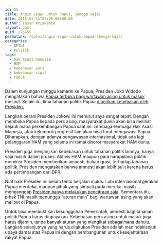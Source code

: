 ```yaml
---
id: 55
title: Angin Segar untuk Papua, Semoga Saja!
date: 2015-05-11T22:20:00+00:00
author: Ihsan Ariswanto
layout: post
guid: /?p=55
permalink: /opini/angin-segar-untuk-papua-semoga-saja/
categories:
  - OPINI
  - Politik
tags:
  - hak asasi manusia
  - HAM
  - kebebasan pers
  - kebebasan sipil
  - Papua
---
```

Dalam kunjungan minggu kemarin ke Papua, Presiden Joko Widodo mengatakan bahwa <a href="http://news.detik.com/read/2015/05/10/141905/2911004/10/mulai-hari-ini-jokowi-bebaskan-wartawan-asing-masuk-papua" target="_blank">Papua terbuka bagi wartawan asing untuk masuk</a> meliput. Selain itu, lima tahanan politik Papua <a href="http://setkab.go.id/kunjungi-lapas-abepura-presiden-jokowi-bebaskan-5-tahanan-politik-papua/" target="_blank">diberikan kebebasan oleh Presiden.</a>

Langkah berani Presiden Jokowi ini menurut saya sangat tepat. Dengan membuka Papua kepada pers asing, masyarakat dunia akan bisa melihat sejauh mana perkembangan Papua saat ini. Lembaga-lembaga Hak Asasi Manusia, atau kelompok progresif lain akan bisa turut mengawasi Papua. Diharapkan, dengan adanya pengawasan internasional, tidak ada lagi pelanggaran HAM yang selama ini ramai disorot masyarakat HAM dunia.

Presiden juga menjanjikan kebebasan untuk tahanan politik lainnya, hanya saja masih dalam proses. Aktivis HAM maupun para narapidana politik meminta Presiden memberikan amnesti, bukan grasi, terhadap tahanan politik. Presiden mengatakan bahwa amnesti akan lebih sulit karena harus ada pertimbangan dari DPR.

Niat baik Presiden ini belum tentu berjalan mulus. Lobi internasional gerakan Papua merdeka, maupun pihak yang simpati pada mereka, masih menganggap <a href="http://www.bbc.co.uk/indonesia/berita_indonesia/2015/05/150510_indonesia_papua_reaksi" target="_blank">Presiden hanya melakukan pencitraan saja</a>. Sementara itu, pihak TNI masih <a href="http://www.tempo.co/read/news/2015/05/11/078665402/Moeldoko-Aturan-Main-Jurnalis-Asing-di-Papua-Masih-Digodok" target="_blank">menunggu &#8220;aturan main&#8221;</a> bagi wartawan asing yang akan meliput di Papua.

Untuk bisa membuktikan kesungguhan Pemerintah, amnesti bagi tahanan politik Papua harus diupayakan. Kebebasan pers asing untuk masuk juga harus dijamin, tanpa banyak aturan yang mengikat sebagaimana dahulu. Langkah selanjutnya yang harus dilakukan Presiden adalah menindaklanjuti upaya damai atas Papua ini dengan pembangunan untuk kesejahteraan rakyat Papua.

&nbsp;